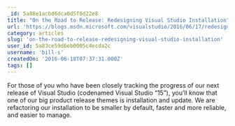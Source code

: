 ```yaml
---
_id: 5a88e1acbd6dca0d5f0d22e8
title: "On the Road to Release: Redesigning Visual Studio Installation"
url: 'https://blogs.msdn.microsoft.com/visualstudio/2016/06/17/redesigning-visual-studio-installation/'
category: articles
slug: 'on-the-road-to-release-redesigning-visual-studio-installation'
user_id: 5a83ce59d6eb0005c4ecda2c
username: 'bill-s'
createdOn: '2016-06-18T07:37:31.000Z'
tags: []
---
```


For those of you who have been closely tracking the progress of our next release of Visual Studio (codenamed Visual Studio “15”), you’ll know that one of our big product release themes is installation and update. We are refactoring our installation to be smaller by default, faster and more reliable, and easier to manage.
